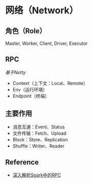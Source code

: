 # 网络（Network）

## 角色（Role）

Master, Worker, Client, Driver, Executor

## RPC

_基于Netty_

* Context（上下文：Local、Remote）
* Env（运行环境）
* Endpoint（终端）

## 主要作用

* 消息互通：Event、Status
* 文件传输：Fetch、Upload
* Block：Store、Replication
* Shuffle：Writer、Reader

## Reference

- [深入解析Spark中的RPC](https://zhuanlan.zhihu.com/p/28893155)